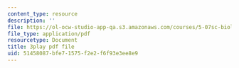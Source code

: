 ```yaml
---
content_type: resource
description: ''
file: https://ol-ocw-studio-app-qa.s3.amazonaws.com/courses/5-07sc-biological-chemistry-i-fall-2013/51458087bfe71575f2e2f6f93e3ee8e9_ZS5vxMILXPg.pdf
file_type: application/pdf
resourcetype: Document
title: 3play pdf file
uid: 51458087-bfe7-1575-f2e2-f6f93e3ee8e9
---
```

